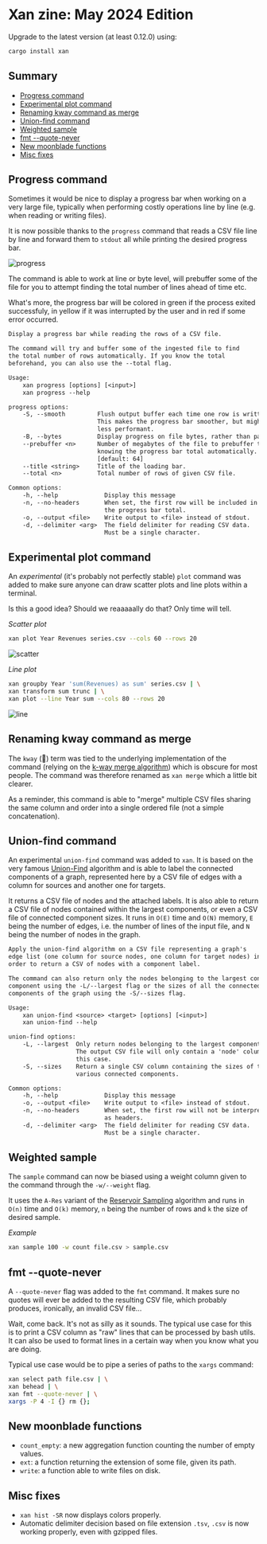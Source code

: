 # Xan zine: May 2024 Edition

Upgrade to the latest version (at least 0.12.0) using:

```bash
cargo install xan
```

## Summary

* [Progress command](#progress-command)
* [Experimental plot command](#experimental-plot-command)
* [Renaming kway command as merge](#renaming-kway-command-as-merge)
* [Union-find command](#union-find-command)
* [Weighted sample](#weighted-sample)
* [fmt --quote-never](#fmt---quote-never)
* [New moonblade functions](#new-moonblade-functions)
* [Misc fixes](#misc-fixes)

## Progress command

Sometimes it would be nice to display a progress bar when working on a very large file, typically when performing costly operations line by line (e.g. when reading or writing files).

It is now possible thanks to the `progress` command that reads a CSV file line by line and forward them to `stdout` all while printing the desired progress bar.

![progress](./img/progress.gif)

The command is able to work at line or byte level, will prebuffer some of the file for you to attempt finding the total number of lines ahead of time etc.

What's more, the progress bar will be colored in green if the process exited successfuly, in yellow if it was interrupted by the user and in red if some error occurred.

```txt
Display a progress bar while reading the rows of a CSV file.

The command will try and buffer some of the ingested file to find
the total number of rows automatically. If you know the total
beforehand, you can also use the --total flag.

Usage:
    xan progress [options] [<input>]
    xan progress --help

progress options:
    -S, --smooth         Flush output buffer each time one row is written.
                         This makes the progress bar smoother, but might be
                         less performant.
    -B, --bytes          Display progress on file bytes, rather than parsing CSV lines.
    --prebuffer <n>      Number of megabytes of the file to prebuffer to attempt
                         knowing the progress bar total automatically.
                         [default: 64]
    --title <string>     Title of the loading bar.
    --total <n>          Total number of rows of given CSV file.

Common options:
    -h, --help             Display this message
    -n, --no-headers       When set, the first row will be included in
                           the progress bar total.
    -o, --output <file>    Write output to <file> instead of stdout.
    -d, --delimiter <arg>  The field delimiter for reading CSV data.
                           Must be a single character.
```

## Experimental plot command

An *experimental* (it's probably not perfectly stable) `plot` command was added to make sure anyone can draw scatter plots and line plots within a terminal.

Is this a good idea? Should we reaaaaally do that? Only time will tell.

*Scatter plot*

```bash
xan plot Year Revenues series.csv --cols 60 --rows 20
```

![scatter](./img/scatter.png)

*Line plot*

```bash
xan groupby Year 'sum(Revenues) as sum' series.csv | \
xan transform sum trunc | \
xan plot --line Year sum --cols 80 --rows 20
```

![line](./img/line.png)

## Renaming kway command as merge

The `kway` (🧥) term was tied to the underlying implementation of the command (relying on the [k-way merge algorithm](https://en.wikipedia.org/wiki/K-way_merge_algorithm)) which is obscure for most people. The command was therefore renamed as `xan merge` which a little bit clearer.

As a reminder, this command is able to "merge" multiple CSV files sharing the same column and order into a single ordered file (not a simple concatenation).

## Union-find command

An experimental `union-find` command was added to `xan`. It is based on the very famous [Union-Find](https://en.wikipedia.org/wiki/Disjoint-set_data_structure) algorithm and is able to label the connected components of a graph, represented here by a CSV file of edges with a column for sources and another one for targets.

It returns a CSV file of nodes and the attached labels. It is also able to return a CSV file of nodes contained within the largest components, or even a CSV file of connected component sizes. It runs in `O(E)` time and `O(N)` memory, `E` being the number of edges, i.e. the number of lines of the input file, and `N` being the number of nodes in the graph.

```txt
Apply the union-find algorithm on a CSV file representing a graph's
edge list (one column for source nodes, one column for target nodes) in
order to return a CSV of nodes with a component label.

The command can also return only the nodes belonging to the largest connected
component using the -L/--largest flag or the sizes of all the connected
components of the graph using the -S/--sizes flag.

Usage:
    xan union-find <source> <target> [options] [<input>]
    xan union-find --help

union-find options:
    -L, --largest  Only return nodes belonging to the largest component.
                   The output CSV file will only contain a 'node' column in
                   this case.
    -S, --sizes    Return a single CSV column containing the sizes of the graph's
                   various connected components.

Common options:
    -h, --help             Display this message
    -o, --output <file>    Write output to <file> instead of stdout.
    -n, --no-headers       When set, the first row will not be interpreted
                           as headers.
    -d, --delimiter <arg>  The field delimiter for reading CSV data.
                           Must be a single character.
```

## Weighted sample

The `sample` command can now be biased using a weight column given to the command through the `-w/--weight` flag.

It uses the `A-Res` variant of the [Reservoir Sampling](https://en.wikipedia.org/wiki/Reservoir_sampling) algorithm and runs in `O(n)` time and `O(k)` memory, `n` being the number of rows and `k` the size of desired sample.

*Example*

```bash
xan sample 100 -w count file.csv > sample.csv
```

## fmt --quote-never

A `--quote-never` flag was added to the `fmt` command. It makes sure no quotes will ever be added to the resulting CSV file, which probably produces, ironically, an invalid CSV file...

Wait, come back. It's not as silly as it sounds. The typical use case for this is to print a CSV column as "raw" lines that can be processed by bash utils. It can also be used to format lines in a certain way when you know what you are doing.

Typical use case would be to pipe a series of paths to the `xargs` command:

```bash
xan select path file.csv | \
xan behead | \
xan fmt --quote-never | \
xargs -P 4 -I {} rm {};
```

## New moonblade functions

* `count_empty`: a new aggregation function counting the number of empty values.
* `ext`: a function returning the extension of some file, given its path.
* `write`: a function able to write files on disk.

## Misc fixes

* `xan hist -SR` now displays colors properly.
* Automatic delimiter decision based on file extension `.tsv`, `.csv` is now working properly, even with gzipped files.
